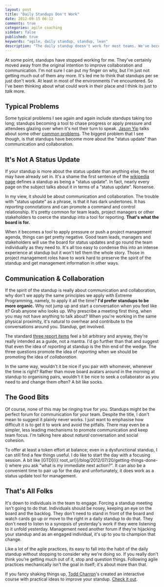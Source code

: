 ```yaml
---
layout: post
title: "Daily Standups Don't Work"
date: 2012-09-15 06:12
comments: true
categories: agile coaching
sidebar: false
published: true
keywords: "agile, daily standup, standup, lean"
description: "The daily standup doesn't work for most teams. We've become brow beaten to mechanically go through the motions and we've stopped asking 'why are we doing this?'"
---
```


At some point, standups have stopped working for me. They've certainly moved away from the original intention to improve collaboration and communication. I'm not sure I can put my finger on why, but I'm just not getting much out of them any more. It's led me to think that standups per se just don't work. At least in most of the environments I've encountered. So I've been thinking about what could work in their place and I think its just to _talk_ more.

<!-- more -->

## Typical Problems

Some typical problems I see again and again include standups taking too long; standups becoming a tool to chase progress or apply pressure and attendees glazing over when it's not their turn to speak. [Jason Yip](http://jchyip.blogspot.co.uk/) talks about some other [common problems](http://martinfowler.com/articles/itsNotJustStandingUp.html#HowDoWeKnowWhenAStand-upIsGoingPoorly). The biggest problem that I see though, is that standups have become more about the "status update" than communication and collaboration.


## It's Not A Status Update

If your standup is more about the status update than anything else, the rot may have already set in. It's a shame  the first sentence of the [wikipedia page](https://en.wikipedia.org/wiki/Stand-up_meeting) defines a standup as being a "status update". In fact, nearly every page on the subject talks about it in terms of a "status update". Nonsense.

In my view, it should be about communication and collaboration. The trouble with "status update" as a phrase, is that it has dark undertones. It has _reporting_ connotations and can promote a command and control relationship. It's pretty common for team leads, project managers or other stakeholders to coerce the standup into a tool for reporting. __That's what the board is for.__

When it becomes a tool to apply pressure or push a project management agenda, things can get pretty negative. Good team leads, managers and stakeholders will use the board for status updates and go round the team individually as they need to. It's all too easy to condense this into an intense experience at standup but it won't tell them the whole story. Those in project management roles have to work hard to preserve the spirit of the standup and get management information in other ways.


## Communication & Collaboration

If the spirit of the standup is really about communication and collaboration, why don't we apply the same principles we apply with Extreme Programming, namely, to apply it all the time? __I'd prefer standups to be more organic.__ Why not jump up and start a conversation when you feel like it? Grab anyone who looks up. Why prescribe a meeting first thing, when you may not have anything to talk about? When you're working in the same physical proximity, it's natural to overhear and contribute to the conversations around you. Standup, get involved.

The standard [three report items](http://www.extremeprogramming.org/rules/standupmeeting.html) feel a bit arbitrary and anyway, they're really intended as a guide, not a mantra. I'd go further than that and suggest that even the idea of _reporting_ at standup is the thin end of the wedge. The three questions promote the idea of _reporting_ when we should be promoting the idea of _collaboration_.

In the same way, wouldn't it be nice if you pair with whomever, whenever the time is right? Rather than move board avatars around in the morning at standup to organising pairs, wouldn't it be nice to seek a collaborator as you need to and change them often? A bit like socks.


## The Good Bits

Of course, none of this may be ringing true for you. Standups might be the perfect forum for communication for your team. Despite the title, I don't mean to suggest it plainly never works. I just want to emphasise how difficult it is to get it to work and avoid the pitfalls. There may even be a simpler, less leading mechanisms to promote communication and keep team focus. I'm talking here about _natural_ conversation and social cohesion.

To offer at least a token effort at balance; even in a dysfunctional standup, I can still find a few things useful. I do like to start the day with a focusing session. A bit like [GTD]({{ root_url}}/blog/2012/07/20/getting-things-done-i) where you ask "what is my immediate next action?". It can also be a convenient time to pair up for the day and unfortunately, it does work as a status update tool for management.


## That's All Folks

It's down to individuals in the team to engage. Forcing a standup meeting isn't going to do that. Individuals should be nosey, keeping an eye on the board and the backlog. They don't need to stand in front of the board and watch cards go up or move to the right in a daily standup to do that. They don't need to listen to a synopsis of yesterday's work if they were listening to it unfold yesterday. Management need another forum if they're hijacking your standup and as an engaged individual, it's up to you to champion that change.

Like a lot of the agile practices, its easy to fall into the habit of the daily standup without stopping to consider why we're doing so. If you really don't think you're getting much out of it, stop and question things. Following agile practices mechanically isn't the goal in itself; it's about more than that.

If you fancy shaking things up, [Todd Charron](http://www.planningforfailure.com/)'s created an interactive course with practical ideas to improve your standup. [Check it out](http://www.udemy.com/improv-your-agile-scrum-stand-up?couponCode=pffcommented).